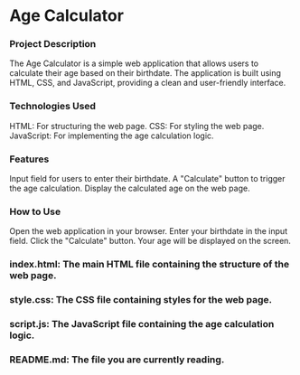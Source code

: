 # Age Calculator
### Project Description
The Age Calculator is a simple web application that allows users to calculate their age based on their birthdate. The application is built using HTML, CSS, and JavaScript, providing a clean and user-friendly interface.

### Technologies Used
HTML: For structuring the web page.
CSS: For styling the web page.
JavaScript: For implementing the age calculation logic.

### Features
Input field for users to enter their birthdate.
A "Calculate" button to trigger the age calculation.
Display the calculated age on the web page.

### How to Use
Open the web application in your browser.
Enter your birthdate in the input field.
Click the "Calculate" button.
Your age will be displayed on the screen.

### index.html: The main HTML file containing the structure of the web page.
### style.css: The CSS file containing styles for the web page.
### script.js: The JavaScript file containing the age calculation logic.
### README.md: The file you are currently reading.


